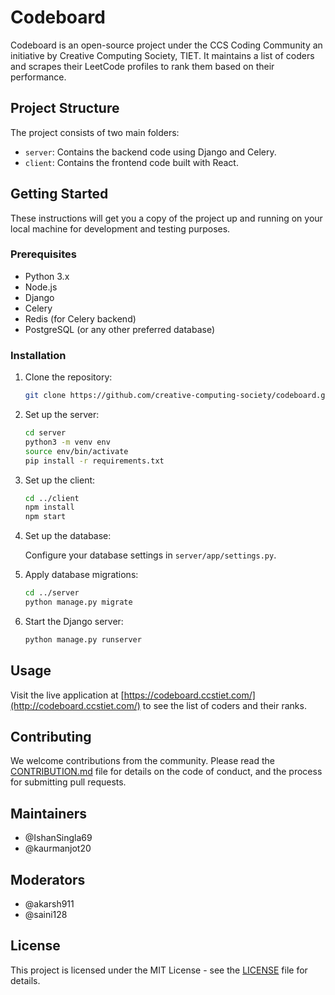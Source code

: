 # Codeboard

Codeboard is an open-source project under the CCS Coding Community an initiative by Creative Computing Society, TIET. It maintains a list of coders and scrapes their LeetCode profiles to rank them based on their performance.

## Project Structure

The project consists of two main folders:

- `server`: Contains the backend code using Django and Celery.
- `client`: Contains the frontend code built with React.

## Getting Started

These instructions will get you a copy of the project up and running on your local machine for development and testing purposes.

### Prerequisites

- Python 3.x
- Node.js
- Django
- Celery
- Redis (for Celery backend)
- PostgreSQL (or any other preferred database)

### Installation

1. Clone the repository:

    ```bash
    git clone https://github.com/creative-computing-society/codeboard.git
    ```

2. Set up the server:

    ```bash
    cd server
    python3 -m venv env
    source env/bin/activate
    pip install -r requirements.txt
    ```

3. Set up the client:

    ```bash
    cd ../client
    npm install
    npm start
    ```

4. Set up the database:

    Configure your database settings in `server/app/settings.py`.

5. Apply database migrations:

    ```bash
    cd ../server
    python manage.py migrate
    ```

6. Start the Django server:

    ```bash
    python manage.py runserver
    ```

## Usage

Visit the live application at [https://codeboard.ccstiet.com/](http://codeboard.ccstiet.com/) to see the list of coders and their ranks.

## Contributing

We welcome contributions from the community. Please read the [CONTRIBUTION.md](CONTRIBUTING.md) file for details on the code of conduct, and the process for submitting pull requests.

## Maintainers

- @IshanSingla69
- @kaurmanjot20

## Moderators

- @akarsh911
- @saini128

## License

This project is licensed under the MIT License - see the [LICENSE](LICENSE) file for details.


